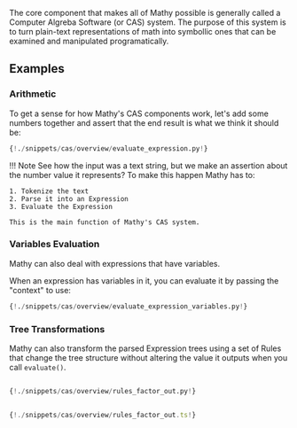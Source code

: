The core component that makes all of Mathy possible is generally called a Computer Algreba Software (or CAS) system. The purpose of this system is to turn plain-text representations of math into symbollic ones that can be examined and manipulated programatically.

## Examples

### Arithmetic

To get a sense for how Mathy's CAS components work, let's add some numbers together and assert that the end result is what we think it should be:

``` Python
{!./snippets/cas/overview/evaluate_expression.py!}
```

!!! Note 
    See how the input was a text string, but we make an assertion about the number value it represents? To make this happen Mathy has to:

    1. Tokenize the text
    2. Parse it into an Expression
    3. Evaluate the Expression

    This is the main function of Mathy's CAS system.

### Variables Evaluation

Mathy can also deal with expressions that have variables. 

When an expression has variables in it, you can evaluate it by passing the "context" to use:

``` Python
{!./snippets/cas/overview/evaluate_expression_variables.py!}
```

### Tree Transformations

Mathy can also transform the parsed Expression trees using a set of Rules that change the tree structure without altering the value it outputs when you call `evaluate()`. 


``` python  tab="Python"

{!./snippets/cas/overview/rules_factor_out.py!}

```

``` typescript tab="Typescript"

{!./snippets/cas/overview/rules_factor_out.ts!}

```
